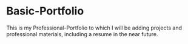 # Basic-Portfolio
This is my Professional-Portfolio to which I will be adding projects and professional materials, including a resume in the near future.


